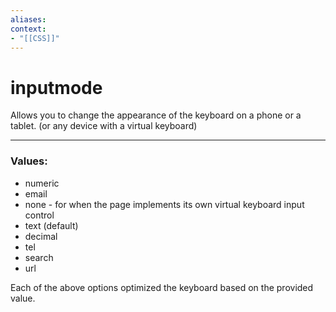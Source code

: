 ```yaml
---
aliases:
context:
- "[[CSS]]"
---
```


# inputmode

Allows you to change the appearance of the keyboard on a phone or a tablet. (or any device with a virtual keyboard)

---
### Values:
- numeric
- email
- none - for when the page implements its own virtual keyboard input control
- text (default)
- decimal
- tel
- search
- url

Each of the above options optimized the keyboard based on the provided value.